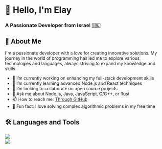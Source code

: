 # 👋 Hello, I'm Elay

### A Passionate Developer from Israel 🇮🇱

## 🚀 About Me
I'm a passionate developer with a love for creating innovative solutions. My journey in the world of programming has led me to explore various technologies and languages, always striving to expand my knowledge and skills.

- 🌱 I’m currently working on enhancing my full-stack development skills  
- 🌿 I’m currently learning advanced Node.js and React techniques  
- 🤝 I’m looking to collaborate on open source projects  
- 💬 Ask me about Node.js, Java, JavaScript, C/C++, or Rust  
- 📫 How to reach me: [Through GitHub](https://github.com/elaylevy123)  
- 🧠 Fun fact: I love solving complex algorithmic problems in my free time  

## 🛠️ Languages and Tools

<p align="left">
  <img src="https://skillicons.dev/icons?i=js,ts,java,cpp,cs,c,react,php,nodejs,express,nextjs,bots,aws,dotnet,electron,ai" /><br>
  <img src="https://skillicons.dev/icons?i=html,css,sass,jquery,tailwind,mongodb,mysql,postgres,git,github,postman,linux,py,laravel,spring" />
</p>

